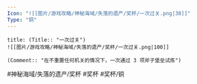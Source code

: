 ```yaml
---
Icon: "![[图片/游戏攻略/神秘海域/失落的遗产/奖杯/一次过关.png|30]]"
Type: "铜"
---
```

```ad-common-bronze-trophy
title: (Title:: "一次过关")
![[图片/游戏攻略/神秘海域/失落的遗产/奖杯/一次过关.png|100]]

(Comment:: "在不重置任何机关的情况下，一次通过 3 项斧子堡垒试炼")
```

#神秘海域/失落的遗产/奖杯 #奖杯 #奖杯/铜
